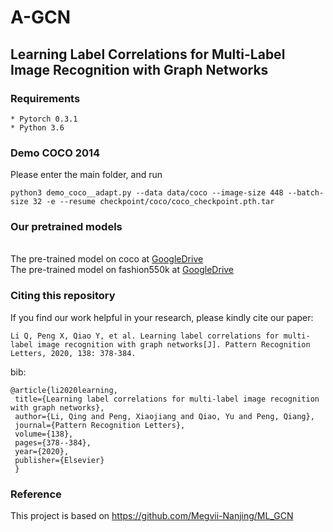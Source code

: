 # A-GCN
## Learning Label Correlations for Multi-Label Image Recognition with Graph Networks

### Requirements

    * Pytorch 0.3.1
    * Python 3.6

### Demo COCO 2014

Please enter the main folder, and run

    python3 demo_coco__adapt.py --data data/coco --image-size 448 --batch-size 32 -e --resume checkpoint/coco/coco_checkpoint.pth.tar

### Our pretrained models

<br>The pre-trained model on coco at [GoogleDrive](https://drive.google.com/file/d/1xk-Sh97hpEX7zwc0ZBtnMlHOvN9Id6H5/view?usp=sharing)
<br>The pre-trained model on fashion550k at [GoogleDrive](https://drive.google.com/file/d/19cIOOifrf0ww32pLTT6pm_OsmrtEWnEj/view?usp=sharing)


### Citing this repository

If you find our work helpful in your research, please kindly cite our paper:

    Li Q, Peng X, Qiao Y, et al. Learning label correlations for multi-label image recognition with graph networks[J]. Pattern Recognition Letters, 2020, 138: 378-384.
   
 bib:
   
    @article{li2020learning,
     title={Learning label correlations for multi-label image recognition with graph networks},
     author={Li, Qing and Peng, Xiaojiang and Qiao, Yu and Peng, Qiang},
     journal={Pattern Recognition Letters},
     volume={138},
     pages={378--384},
     year={2020},
     publisher={Elsevier}
     }
### Reference

This project is based on https://github.com/Megvii-Nanjing/ML_GCN

